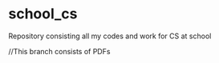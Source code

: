 # school_cs
Repository consisting all my codes and work for CS at school

//This branch consists of PDFs
